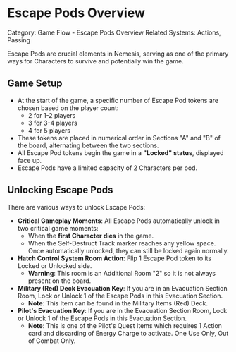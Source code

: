 # Escape Pods Overview

Category: Game Flow - Escape Pods Overview
Related Systems: Actions, Passing

Escape Pods are crucial elements in Nemesis, serving as one of the primary ways for Characters to survive and potentially win the game.

## Game Setup

- At the start of the game, a specific number of Escape Pod tokens are chosen based on the player count:
  - 2 for 1-2 players
  - 3 for 3-4 players
  - 4 for 5 players
- These tokens are placed in numerical order in Sections "A" and "B" of the board, alternating between the two sections.
- All Escape Pod tokens begin the game in a **"Locked" status**, displayed face up.
- Escape Pods have a limited capacity of 2 Characters per pod.

## Unlocking Escape Pods

There are various ways to unlock Escape Pods:

- **Critical Gameplay Moments**: All Escape Pods automatically unlock in two critical game moments:
  - When the **first Character dies** in the game.
  - When the Self-Destruct Track marker reaches any yellow space. Once automatically unlocked, they can still be locked again normally.
- **Hatch Control System Room Action**: Flip 1 Escape Pod token to its Locked or Unlocked side.
  - **Warning**: This room is an Additional Room "2" so it is not always present on the board.
- **Military (Red) Deck Evacuation Key**: If you are in an Evacuation Section Room, Lock or Unlock 1 of the Escape Pods in this Evacuation Section.
  - **Note**: This Item can be found in the Military Items (Red) Deck.
- **Pilot's Evacuation Key**: If you are in the Evacuation Section Room, Lock or Unlock 1 of the Escape Pods in this Evacuation Section.
  - **Note**: This is one of the Pilot's Quest Items which requires 1 Action card and discarding of Energy Charge to activate. One Use Only, Out of Combat Only.
